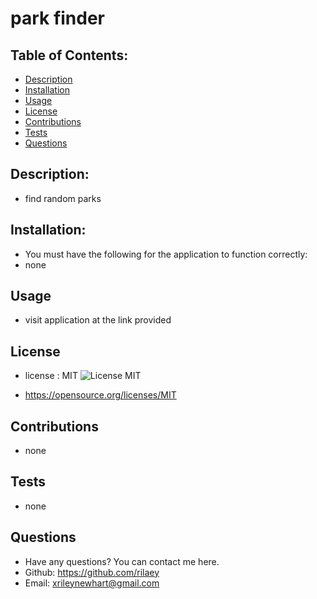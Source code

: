 
  # park finder

  ## Table of Contents:

  * [Description](#description)
  * [Installation](#installation)
  * [Usage](#usage)
  * [License](#license)
  * [Contributions](#contributions)
  * [Tests](#tests)
  * [Questions](#questions)

  ## Description: 
  -  find random parks

  ## Installation:
  - You must have the following for the application to function correctly: 
  - none

  ## Usage
  - visit application at the link provided

  ## License
  - license : MIT ![License MIT](https://img.shields.io/badge/License-MIT-yellow.svg)

  - https://opensource.org/licenses/MIT

  ## Contributions
  - none

  ## Tests
  - none

  ## Questions
  - Have any questions? You can contact me here.
  - Github: https://github.com/rilaey
  - Email: xrileynewhart@gmail.com
